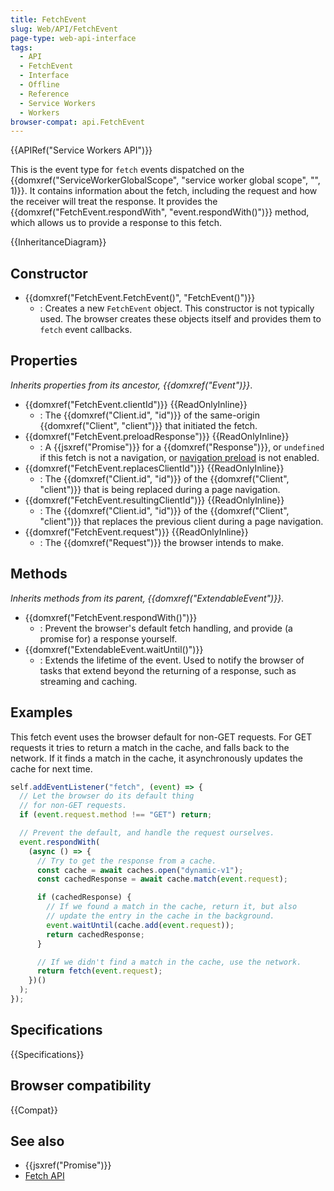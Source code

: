 ```yaml
---
title: FetchEvent
slug: Web/API/FetchEvent
page-type: web-api-interface
tags:
  - API
  - FetchEvent
  - Interface
  - Offline
  - Reference
  - Service Workers
  - Workers
browser-compat: api.FetchEvent
---
```

{{APIRef("Service Workers API")}}

This is the event type for `fetch` events dispatched on the {{domxref("ServiceWorkerGlobalScope", "service worker global scope", "", 1)}}. It contains information about the fetch, including the request and how the receiver will treat the response. It provides the {{domxref("FetchEvent.respondWith", "event.respondWith()")}} method, which allows us to provide a response to this fetch.

{{InheritanceDiagram}}

## Constructor

- {{domxref("FetchEvent.FetchEvent()", "FetchEvent()")}}
  - : Creates a new `FetchEvent` object. This constructor is not typically used. The browser creates these objects itself and provides them to `fetch` event callbacks.

## Properties

_Inherits properties from its ancestor, {{domxref("Event")}}_.

- {{domxref("FetchEvent.clientId")}} {{ReadOnlyInline}}
  - : The {{domxref("Client.id", "id")}} of the same-origin {{domxref("Client", "client")}} that initiated the fetch.
- {{domxref("FetchEvent.preloadResponse")}} {{ReadOnlyInline}}
  - : A {{jsxref("Promise")}} for a {{domxref("Response")}}, or `undefined` if this fetch is not a navigation, or [navigation preload](/en-US/docs/Web/API/NavigationPreloadManager) is not enabled.
- {{domxref("FetchEvent.replacesClientId")}} {{ReadOnlyInline}}
  - : The {{domxref("Client.id", "id")}} of the {{domxref("Client", "client")}} that is being replaced during a page navigation.
- {{domxref("FetchEvent.resultingClientId")}} {{ReadOnlyInline}}
  - : The {{domxref("Client.id", "id")}} of the {{domxref("Client", "client")}} that replaces the previous client during a page navigation.
- {{domxref("FetchEvent.request")}} {{ReadOnlyInline}}
  - : The {{domxref("Request")}} the browser intends to make.

## Methods

_Inherits methods from its parent, {{domxref("ExtendableEvent")}}_.

- {{domxref("FetchEvent.respondWith()")}}
  - : Prevent the browser's default fetch handling, and provide (a promise for) a response yourself.
- {{domxref("ExtendableEvent.waitUntil()")}}
  - : Extends the lifetime of the event. Used to notify the browser of tasks that extend beyond the returning of a response, such as streaming and caching.

## Examples

This fetch event uses the browser default for non-GET requests.
For GET requests it tries to return a match in the cache, and falls back to the network. If it finds a match in the cache, it asynchronously updates the cache for next time.

```js
self.addEventListener("fetch", (event) => {
  // Let the browser do its default thing
  // for non-GET requests.
  if (event.request.method !== "GET") return;

  // Prevent the default, and handle the request ourselves.
  event.respondWith(
    (async () => {
      // Try to get the response from a cache.
      const cache = await caches.open("dynamic-v1");
      const cachedResponse = await cache.match(event.request);

      if (cachedResponse) {
        // If we found a match in the cache, return it, but also
        // update the entry in the cache in the background.
        event.waitUntil(cache.add(event.request));
        return cachedResponse;
      }

      // If we didn't find a match in the cache, use the network.
      return fetch(event.request);
    })()
  );
});
```

## Specifications

{{Specifications}}

## Browser compatibility

{{Compat}}

## See also

- {{jsxref("Promise")}}
- [Fetch API](/en-US/docs/Web/API/Fetch_API)
